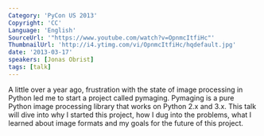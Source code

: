 ```yaml
---
Category: 'PyCon US 2013'
Copyright: 'CC'
Language: 'English'
SourceUrl: '"https://www.youtube.com/watch?v=OpnmcItfiHc"'
ThumbnailUrl: 'http://i4.ytimg.com/vi/OpnmcItfiHc/hqdefault.jpg'
date: '2013-03-17'
speakers: [Jonas Obrist]
tags: [talk]
---
```

A little over a year ago, frustration with the state of image processing in Python led me to start a project called pymaging. Pymaging is a pure Python image processing library that works on Python 2.x and 3.x. This talk will dive into why I started this project, how I dug into the problems, what I learned about image formats and my goals for the future of this project.
